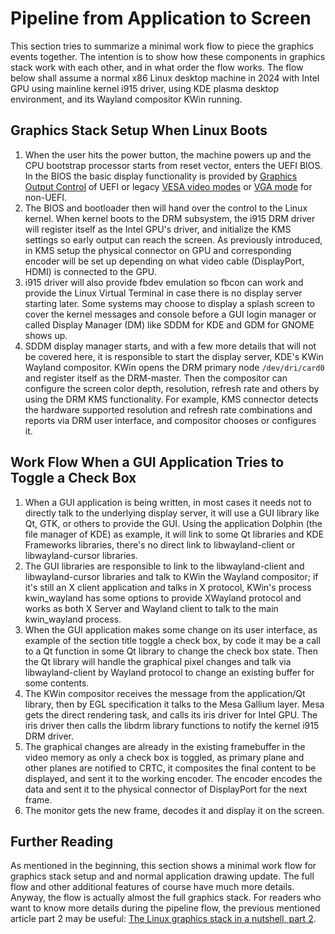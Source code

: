 # Pipeline from Application to Screen

This section tries to summarize a minimal work flow to piece the graphics events together. The intention is to show how these components in graphics stack work with each other, and in what order the flow works. The flow below shall assume a normal x86 Linux desktop machine in 2024 with Intel GPU using mainline kernel i915 driver, using KDE plasma desktop environment, and its Wayland compositor KWin running.

## Graphics Stack Setup When Linux Boots

1. When the user hits the power button, the machine powers up and the CPU bootstrap processor starts from reset vector, enters the UEFI BIOS. In the BIOS the basic display functionality is provided by [Graphics Output Control](https://wiki.osdev.org/GOP) of UEFI or legacy [VESA video modes](https://wiki.osdev.org/VESA_Video_Modes) or [VGA mode](https://wiki.osdev.org/VGA_Hardware) for non-UEFI.
2. The BIOS and bootloader then will hand over the control to the Linux kernel. When kernel boots to the DRM subsystem, the i915 DRM driver will register itself as the Intel GPU's driver, and initialize the KMS settings so early output can reach the screen. As previously introduced, in KMS setup the physical connector on GPU and corresponding encoder will be set up depending on what video cable (DisplayPort, HDMI) is connected to the GPU.
3. i915 driver will also provide fbdev emulation so fbcon can work and provide the Linux Virtual Terminal in case there is no display server starting later. Some systems may choose to display a splash screen to cover the kernel messages and console before a GUI login manager or called Display Manager (DM) like SDDM for KDE and GDM for GNOME shows up.
4. SDDM display manager starts, and with a few more details that will not be covered here, it is responsible to start the display server, KDE's KWin Wayland compositor. KWin opens the DRM primary node `/dev/dri/card0` and register itself as the DRM-master. Then the compositor can configure the screen color depth, resolution, refresh rate and others by using the DRM KMS functionality. For example, KMS connector detects the hardware supported resolution and refresh rate combinations and reports via DRM user interface, and compositor chooses or configures it.

## Work Flow When a GUI Application Tries to Toggle a Check Box

1. When a GUI application is being written, in most cases it needs not to directly talk to the underlying display server, it will use a GUI library like Qt, GTK, or others to provide the GUI. Using the application Dolphin (the file manager of KDE) as example, it will link to some Qt libraries and KDE Frameworks libraries, there's no direct link to libwayland-client or libwayland-cursor libraries.
1. The GUI libraries are responsible to link to the libwayland-client and libwayland-cursor libraries and talk to KWin the Wayland compositor; if it's still an X client application and talks in X protocol, KWin's process kwin_wayland has some options to provide XWayland protocol and works as both X Server and Wayland client to talk to the main kwin_wayland process.
1. When the GUI application makes some change on its user interface, as example of the section title toggle a check box, by code it may be a call to a Qt function in some Qt library to change the check box state. Then the Qt library will handle the graphical pixel changes and talk via libwayland-client by Wayland protocol to change an existing buffer for some contents.
1. The KWin compositor receives the message from the application/Qt library, then by EGL specification it talks to the Mesa Gallium layer. Mesa gets the direct rendering task, and calls its iris driver for Intel GPU. The iris driver then calls the libdrm library functions to notify the kernel i915 DRM driver.
1. The graphical changes are already in the existing framebuffer in the video memory as only a check box is toggled, as primary plane and other planes are notified to CRTC, it composites the final content to be displayed, and sent it to the working encoder. The encoder encodes the data and sent it to the physical connector of DisplayPort for the next frame.
1. The monitor gets the new frame, decodes it and display it on the screen.

## Further Reading

As mentioned in the beginning, this section shows a minimal work flow for graphics stack setup and and normal application drawing update. The full flow and other additional features of course have much more details. Anyway, the flow is actually almost the full graphics stack. For readers who want to know more details during the pipeline flow, the previous mentioned article part 2 may be useful: [The Linux graphics stack in a nutshell, part 2](https://lwn.net/Articles/955708/).
